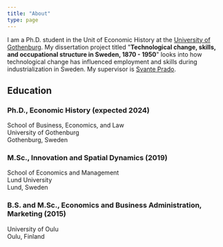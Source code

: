```yaml
---
title: "About"
type: page
---
```



I am a Ph.D. student in the Unit of Economic History at the [University of Gothenburg](https://www.gu.se/en/school-business-economics-law/economy-society/about-us/our-units/unit-for-economic-history). My dissertation project titled "**Technological change, skills, and occupational structure in Sweden, 1870 - 1950**" looks into how technological change has influenced employment and skills during industrialization in Sweden. My supervisor is [Svante Prado](https://www.gu.se/en/about/find-staff/svantelarsson).

## Education

### Ph.D., Economic History (expected 2024)
School of Business, Economics, and Law  
University of Gothenburg  
Gothenburg, Sweden  

### M.Sc., Innovation and Spatial Dynamics (2019)
School of Economics and Management  
Lund University  
Lund, Sweden  

### B.S. and M.Sc., Economics and Business Administration, Marketing (2015)
University of Oulu  
Oulu, Finland   

